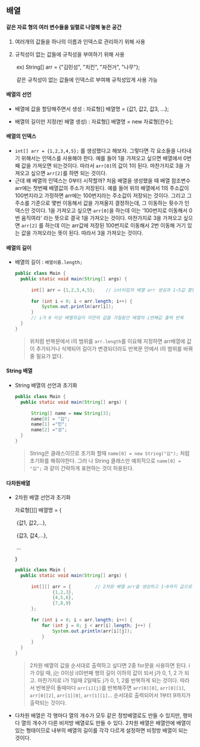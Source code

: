 ## 배열

#### 같은 자료 형의 여러 변수들을 일렬로 나열해 놓은 공간

1. 여러개의 값들을 하나의 이름과 인덱스로 관리하기 위해 사용

2. 규칙성이 없는 값들에 규칙성을 부여하기 위해 사용

   ​	ex) String[] arr = {"김민성", "치킨", "자전거", "나무"}; 

   ​			같은 규칙성이 없는 값들에 인덱스르 부여해 규칙성있게 사용 가능

#### 배열의 선언

- 배열에 값을 할당해주면서 생성 : 자료형[] 배열명 = {값1, 값2, 값3, ...};

- 배열의 길이만 지정(빈 배열 생성) : 자료형[] 배열명 = new 자료형[칸수];

#### 배열의 인덱스

- `int[] arr = {1,2,3,4,5};` 를 생성했다고 해보자. 그렇다면 각 요소들을 나타내기 위해서는 인덱스를 사용해야 한다. 예를 들어 1을 가져오고 싶으면 배열에서 0번째 값을 가져오면 되는것이다. 따라서 `arr[0]`의 값이 1이 된다. 마찬가지로 3을 가져오고 싶으면 `arr[2]`를 하면 되는 것이다.
- 근데 왜 배열의 인덱스는 0부터 시작할까? 처음 배열을 생성했을 때 배열 참조변수 arr에는 첫번째 배열값의 주소가 저장된다. 예를 들어 위의 배열에서 1의 주소값이 100번지라고 가정하면 arr에는 100번지라는 주소값이 저장되는 것이다. 그리고 그 주소를 기준으로 몇번 이동해서 값을 가져올지 결정하는데, 그 이동하는 횟수가 인덱스인 것이다. 1을 가져오고 싶으면 `arr[0]`을 하는데 이는 '100번지로 이동해서 0번 움직여라' 라는 뜻으로 결국 1을 가져오는 것이다. 마찬가지로 3을 가져오고 싶으면 `arr[2]` 를 하는데 이는 arr값에 저장된 100번지로 이동해서 2번 이동해 거기 있는 값을 가져오라는 뜻이 된다. 따라서 3을 가져오는 것이다.

#### 배열의 길이

- 배열의 길이 : `배열이름.length;`

  ````java
  public class Main {
  	public static void main(String[] args) {
  	
  		int[] arr = {1,2,3,4,5};	// int타입의 배열 arr 생성과 1~5값 할당
  		
  		for (int i = 0; i < arr.length; i++) {	
  			System.out.println(arr[i]);
  		}
  		// i가 0 이상 배열의길이 미만의 값을 가질동안 배열의 i번째값 출력 반복
  	}
  }
  ````

  > 위처럼 반복문에서 i의 범위를 `arr.length`를 이요해 지정하면 arr배열에 값이 추가되거나 삭제되어 길이가 변경되더라도 반복문 안에서 i의 범위를 바꿔줄 필요가 없다.

#### String 배열

- String 배열의 선언과 초기화

  ```java
  public class Main {
  	public static void main(String[] args) {
  	
  		String[] name = new String[3];
  		name[0] = "김";
  		name[1] ="민";
  		name[2] ="성";
  	}
  }
  ```

  > String은 클래스이므로 초기화 할때 `name[0] = new String("김");` 처럼 초기화를 해줘야한다. 그러 나 String 클래스만 예외적으로 `name[0] = "김";` 과 같이 간략하게 표현하는 것이 허용된다.

#### 다차원배열

- 2차원 배열 선언과 초기화

  자료형[]\[] 배열명 = {

  ​		{값1, 값2,...},

  ​		{값3, 값4,...},

  ​		...

  }

  ````java
  public class Main {
  	public static void main(String[] args) {
  	
  		int[][] arr = {			// 2차원 배열 arr을 생성하고 1~9까지 값으로 초기화
  				{1,2,3},
  				{4,5,6},
  				{7,8,9}
  		};
  		
  		for (int i = 0; i < arr.length; i++) {
  			for (int j = 0; j < arr[i].length; j++) {
  				System.out.println(arr[i][j]);
  			}
  		}
  	}
  }
  ````

  > 2차원 배열의 값을 순서대로 출력하고 싶다면 2중 for문을 사용하면 된다. i가 0일 때, j는 0이상 i(0)번째 행의 길이 이하의 값이 되서 j가 0, 1, 2 가 되고. 마찬가지로 i가 1일때 2일때도 j가 0, 1, 2를 반복하게 되는 것이다. 따라서 반복문이 돌때마다 `arr[i][j]`를 반복해주면 `arr[0][0]`, `arr[0][1]`, `arr[0][2]`, `arr[1][0]`, `arr[1][1]`... 순서대로 출력되어서 1부터 9까지가 출력되는 것이다.

- 다차원 배열은 각 행마다 열의 개수가 모두 같은 정방배열로도 만들 수 있지만, 행마다 열의 개수가 다른 비저방 배열로도 만들 수 있다. 2차원 배열은 배열안에 배열이 있는 형태이므로 내부의 배열의 길이를 각각 다르게 설정하면 비정방 배열이 되는 것이다.

